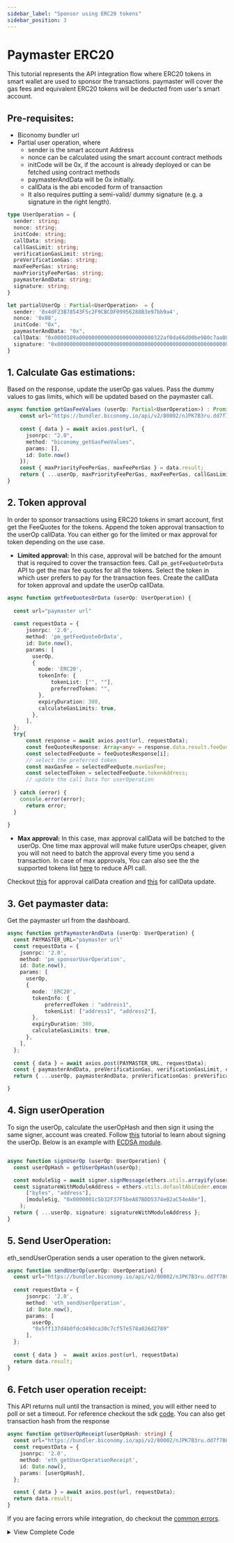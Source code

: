 ```yaml
---
sidebar_label: "Sponsor using ERC20 tokens"
sidebar_position: 3
---
```


# Paymaster ERC20
This tutorial represents the API integration flow where ERC20 tokens in smart wallet are used to sponsor the transactions. paymaster will cover the gas fees and equivalent ERC20 tokens will be deducted from user's smart account.

## Pre-requisites:

- Biconomy bundler url
- Partial user operation, where
    - sender is the smart account Address
    - nonce can be calculated using the smart account contract methods
    - initCode will be 0x, if the account is already deployed or can be fetched using contract methods
    - paymasterAndData will be 0x initially.
    - callData is the abi encoded form of transaction
    - It also requires putting a semi-valid/ dummy signature (e.g. a signature in the right length).

```ts
type UserOperation = {
  sender: string;
  nonce: string;
  initCode: string;
  callData: string;
  callGasLimit: string;
  verificationGasLimit: string;
  preVerificationGas: string;
  maxFeePerGas: string;
  maxPriorityFeePerGas: string;
  paymasterAndData: string;
  signature: string;
}

let partialUserOp : Partial<UserOperation>  = {
  sender: '0x4dF23B78543F5c2F9CBCDF09956288B3e97bb9a4',
  nonce: '0x08',
  initCode: "0x",
  paymasterAndData: "0x",
  callData: "0x0000189a000000000000000000000000322af0da66d00be980c7aa006377fcaaeee3bdfd000000000000000000000000000000000000000000000000002386f26fc1000000000000000000000000000000000000000000000000000000000000000000600000000000000000000000000000000000000000000000000000000000000000",
  signature: "0x00000000000000000000000000000000000000000000000000000000000000400000000000000000000000000000001c5b32F37F5beA87BDD5374eB2aC54eA8e000000000000000000000000000000000000000000000000000000000000004181d4b4981670cb18f99f0b4a66446df1bf5b204d24cfcb659bf38ba27a4359b5711649ec2423c5e1247245eba2964679b6a1dbb85c992ae40b9b00c6935b02ff1b00000000000000000000000000000000000000000000000000000000000000",
}
```

## 1. Calculate Gas estimations: 
Based on the response, update the userOp gas values. Pass the dummy values to gas limits, which will be updated based on the paymaster call.

```ts
async function getGasFeeValues (userOp: Partial<UserOperation>) : Promise<UserOperation>  {
    const url="https://bundler.biconomy.io/api/v2/80002/nJPK7B3ru.dd7f7861-190d-41bd-af80-6877f74b8f44"
    
    const { data } = await axios.post(url, {
      jsonrpc: "2.0",
      method: "biconomy_getGasFeeValues",
      params: [],
      id: Date.now()
    });
    const { maxPriorityFeePerGas, maxFeePerGas } = data.result;
    return { ...userOp, maxPriorityFeePerGas, maxFeePerGas, callGasLimit: "5000000", verificationGasLimit: "5000000", preVerificationGas: "5000000" } as UserOperation;
}
```

## 2. Token approval
In order to sponsor transactions using ERC20 tokens in smart account, first get the FeeQuotes for the tokens. Append the token approval transaction to the userOp callData. You can either go for the limited or max approval for token depending on the use case.

- **Limited approval:** In this case, approval will be batched for the amount that is required to cover the transaction fees. Call `pm_getFeeQuoteOrData` API to get the max fee quotes for all the tokens. Select the token in which user prefers to pay for the transaction fees. Create the callData for token approval and update the userOp callData. 

```ts
async function getFeeQuotesOrData (userOp: UserOperation) {
    
  const url="paymaster url"
  
  const requestData = {
      jsonrpc: '2.0',
      method: 'pm_getFeeQuoteOrData',
      id: Date.now(),
      params: [
        userOp,
        {
          mode: 'ERC20',
          tokenInfo: {
              tokenList: ["", ""],
              preferredToken: "",
          },
          expiryDuration: 300,
          calculateGasLimits: true,
        },
      ],
  };
  try{
      const response = await axios.post(url, requestData);
      const feeQuotesResponse: Array<any> = response.data.result.feeQuotes
      const selectedFeeQuote = feeQuotesResponse[i];
      // select the preferred token
      const maxGasFee = selectedFeeQuote.maxGasFee;
      const selectedToken = selectedFeeQuote.tokenAddress;
      // update the call Data for userOperation 
      
  } catch (error) {
    console.error(error);
      return error;
  }
    
}
```

- **Max approval:** In this case, max approval callData will be batched to the userOp. One time max approval will make future userOps cheaper, given you will not need to batch the approval every time you send a transaction. In case of max approvals, You can also see the the supported tokens list [here](/smartAccountsV2/supportedNetworks) to reduce API call.

Checkout [this](https://github.com/bcnmy/biconomy-client-sdk/blob/main/packages/paymaster/src/BiconomyPaymaster.ts#L73C9-L73C38) for approval callData creation and [this](https://github.com/bcnmy/biconomy-client-sdk/blob/main/packages/account/src/BiconomySmartAccountV2.ts#L1170) for callData update.

## 3. Get paymaster data:
Get the paymaster url from the dashboard.

```ts
async function getPaymasterAndData (userOp: UserOperation) {
  const PAYMASTER_URL="paymaster url"
  const requestData = {
    jsonrpc: '2.0',
    method: 'pm_sponsorUserOperation',
    id: Date.now(),
    params: [
      userOp,
      {
        mode: 'ERC20',
        tokenInfo: {
            preferredToken : "address1",
            tokenList: ["address1", "address2"],
        },
        expiryDuration: 300,
        calculateGasLimits: true,
      },
    ],
  };
  
  const { data } = await axios.post(PAYMASTER_URL, requestData);
  const { paymasterAndData, preVerificationGas, verificationGasLimit, callGasLimit } = data.result;
  return { ...userOp, paymasterAndData, preVerificationGas: preVerificationGas.toString(), verificationGasLimit: verificationGasLimit.toString(), callGasLimit: callGasLimit.toString() };

}
```

## 4. Sign userOperation
To sign the userOp, calculate the userOpHash and then sign it using the same signer, account was created. Follow [this](/smartAccountsV2/tutorials/apiIntegration/signUserOperation.md) tutorial to learn about signing the userOp. Below is an example with [ECDSA module](/smartAccountsV2/modules/ecdsa).

```ts

async function signUserOp (userOp: UserOperation) {
  const userOpHash = getUserOpHash(userOp);

  const moduleSig = await signer.signMessage(ethers.utils.arrayify(userOpHash));
  const signatureWithModuleAddress = ethers.utils.defaultAbiCoder.encode(
      ["bytes", "address"],
      [moduleSig, "0x0000001c5b32F37F5beA87BDD5374eB2aC54eA8e"],
    );
  return { ...userOp, signature: signatureWithModuleAddress };
}

```

## 5. Send UserOperation: 
eth_sendUserOperation sends a user operation to the given network.

```ts
async function sendUserOp(userOp: UserOperation) {
  const url="https://bundler.biconomy.io/api/v2/80002/nJPK7B3ru.dd7f7861-190d-41bd-af80-6877f74b8f44"
  
  const requestData = {
      jsonrpc: '2.0',
      method: 'eth_sendUserOperation',
      id: Date.now(),
      params: [
        userOp,
        "0x5ff137d4b0fdcd49dca30c7cf57e578a026d2789"
      ],
  };
  
  const { data }  =  await axios.post(url, requestData)
  return data.result;
}

```

## 6. Fetch user operation receipt:

This API returns null until the transaction is mined, you will either need to poll or set a timeout. For reference checkout the sdk [code](https://github.com/bcnmy/biconomy-client-sdk/blob/main/packages/bundler/src/bundler.ts#L159). You can also get transaction hash from the response

```ts
async function getUserOpReceipt(userOpHash: string) {
  const url="https://bundler.biconomy.io/api/v2/80002/nJPK7B3ru.dd7f7861-190d-41bd-af80-6877f74b8f44"
  const requestData = {
    jsonrpc: '2.0',
    method: 'eth_getUserOperationReceipt',
    id: Date.now(),
    params: [userOpHash],
  };

  const { data } = await axios.post(url, requestData);
  return data.result;
}
```

If you are facing errors while integration, do checkout the [common errors](/smartAccountsV2/troubleshooting/commonerrors.md).
<details>
<summary>View Complete Code</summary>

```ts
import { ethers, utils } from "ethers";
import axios, { AxiosRequestConfig, AxiosResponse, AxiosError } from 'axios';
import { string, string } from "ethers";

let provider = new ethers.providers.JsonRpcProvider("https://rpc-amoy.polygon.technology/");
let signer = new ethers.Wallet("private key", provider);

type UserOperation = {
  sender: string;
  nonce: string;
  initCode: string;
  callData: string;
  callGasLimit: string;
  verificationGasLimit: string;
  preVerificationGas: string;
  maxFeePerGas: string;
  maxPriorityFeePerGas: string;
  paymasterAndData: string;
  signature: string;
}

async function getGasFeeValues (userOp: Partial<UserOperation>) : Promise<UserOperation>  {
  const url="https://bundler.biconomy.io/api/v2/80002/nJPK7B3ru.dd7f7861-190d-41bd-af80-6877f74b8f44"
  
  const { data } = await axios.post(url, {
    jsonrpc: "2.0",
    method: "biconomy_getGasFeeValues",
    params: [],
    id: Date.now()
  });
  const { maxPriorityFeePerGas, maxFeePerGas } = data.result;
  return { ...userOp, maxPriorityFeePerGas, maxFeePerGas, callGasLimit: 5000000, verificationGasLimit: 5000000, preVerificationGas: 5000000 } as UserOperation;
}

async function getFeeQuotesOrData (userOp: UserOperation) {
    
    const url="paymaster url"
    
    const requestData = {
        jsonrpc: '2.0',
        method: 'pm_getFeeQuoteOrData',
        id: Date.now(),
        params: [
          userOp,
          {
            mode: 'ERC20',
            tokenInfo: {
                tokenList: ["", ""],
                preferredToken: "",
            },
            expiryDuration: 300,
            calculateGasLimits: true,
          },
        ],
    };
    try {
      const response = await axios.post(url, requestData);
      console.log('Response:', response.data);
      const feeQuotesResponse: Array<any> = response.data.result.feeQuotes
      const selectedFeeQuote = feeQuotesResponse[5];  // select the preferred token
      const maxGasFee = selectedFeeQuote.maxGasFee;
      const selectedToken = selectedFeeQuote.tokenAddress;
      return userOp;
    } catch (error) {
      console.error(error);
        return error;
    } 
}

async function getPaymasterAndData (userOp: UserOperation) {
  const PAYMASTER_URL="paymaster url"
  const requestData = {
    jsonrpc: '2.0',
    method: 'pm_sponsorUserOperation',
    id: Date.now(),
    params: [
      { ...userOp, preVerificationGas: userOp.preVerificationGas.toString(), verificationGasLimit: userOp.verificationGasLimit.toString(), callGasLimit: userOp.callGasLimit.toString(), maxFeePerGas: userOp.maxFeePerGas.toString(), maxPriorityFeePerGas: userOp.maxPriorityFeePerGas.toString(), paymasterAndData: "0x" },
      {
        mode: 'ERC20',
        tokenInfo: {
            preferredToken : "address1",
            tokenList: ["address1", "address2"],
        },
        expiryDuration: 300,
        calculateGasLimits: true,
      },
    ],
};

const { data } = await axios.post(PAYMASTER_URL, requestData);
const { paymasterAndData, preVerificationGas, verificationGasLimit, callGasLimit } = data.result;
return { ...userOp, paymasterAndData, preVerificationGas: preVerificationGas.toString(), verificationGasLimit: verificationGasLimit.toString(), callGasLimit: callGasLimit.toString() };

}

function getUserOpHash(useOpMinusSignature: UserOperation) {
    const packedData = ethers.utils.defaultAbiCoder.encode(
    [
      "address","uint256","bytes32","bytes32","uint256","uint256","uint256","uint256","uint256","bytes32",
    ],
    [
      useOpMinusSignature.sender,
      useOpMinusSignature.nonce,
      ethers.utils.keccak256(useOpMinusSignature.initCode),
      ethers.utils.keccak256(useOpMinusSignature.callData),
      useOpMinusSignature.callGasLimit,
      useOpMinusSignature.verificationGasLimit,
      useOpMinusSignature.preVerificationGas,
      useOpMinusSignature.maxFeePerGas,
      useOpMinusSignature.maxPriorityFeePerGas,
      ethers.utils.keccak256(useOpMinusSignature.paymasterAndData),
    ]
  );
  
  const enc = ethers.utils.defaultAbiCoder.encode(
    ["bytes32", "address", "uint256"],
    [ethers.utils.keccak256(packedData), "0x5ff137d4b0fdcd49dca30c7cf57e578a026d2789", 80002]
  );
  
  const userOpHash = ethers.utils.keccak256(enc);
  return userOpHash;
}

async function signUserOp (userOp: UserOperation) {
  const userOpHash = getUserOpHash(userOp);

  const moduleSig = await signer.signMessage(ethers.utils.arrayify(userOpHash));
  const signatureWithModuleAddress = ethers.utils.defaultAbiCoder.encode(
      ["bytes", "address"],
      [moduleSig, "0x0000001c5b32F37F5beA87BDD5374eB2aC54eA8e"],
    );
  userOp.signature = signatureWithModuleAddress
  return userOp;
}

async function sendUserOp(userOp: UserOperation) {
  const url="https://bundler.biconomy.io/api/v2/80002/nJPK7B3ru.dd7f7861-190d-41bd-af80-6877f74b8f44"
  
  const requestData = {
    jsonrpc: '2.0',
    method: 'eth_sendUserOperation',
    id: Date.now(),
    params: [
      userOp,
      "0x5ff137d4b0fdcd49dca30c7cf57e578a026d2789"
    ],
  };
  
  const { data }  =  await axios.post(url, requestData)
  return data.result;
}

async function getUserOpReceipt(userOpHash: string) {
  const url="https://bundler.biconomy.io/api/v2/80002/nJPK7B3ru.dd7f7861-190d-41bd-af80-6877f74b8f44"
  const requestData = {
    jsonrpc: '2.0',
    method: 'eth_getUserOperationReceipt',
    id: Date.now(),
    params: [userOpHash],
  };

  const { data } = await axios.post(url, requestData);
  return data.result;
}

async function executePartialUserOp() {
    
 try {
  let partialUserOp = {
      sender: '0x4dF23B78543F5c2F9CBCDF09956288B3e97bb9a4',
      nonce: '0x1D',
      initCode: "0x",
      paymasterAndData: "0x",
      callData: "0x0000189a000000000000000000000000322af0da66d00be980c7aa006377fcaaeee3bdfd000000000000000000000000000000000000000000000000002386f26fc1000000000000000000000000000000000000000000000000000000000000000000600000000000000000000000000000000000000000000000000000000000000000",
      signature: "0x00000000000000000000000000000000000000000000000000000000000000400000000000000000000000000000001c5b32F37F5beA87BDD5374eB2aC54eA8e000000000000000000000000000000000000000000000000000000000000004181d4b4981670cb18f99f0b4a66446df1bf5b204d24cfcb659bf38ba27a4359b5711649ec2423c5e1247245eba2964679b6a1dbb85c992ae40b9b00c6935b02ff1b00000000000000000000000000000000000000000000000000000000000000",
  }

  // Step 1 Gas estimation
  let userOp = await getGasFeeValues(partialUserOp)

  // Step 2 Get ERC20 fee quotes
  await getFeeQuotesOrData(userOp)

  // Step 3 Get paymaster data
  userOp = await getPaymasterAndData(userOp)

  // Step 4 sign user op
  userOp = await signUserOp(userOp)

  // Step 5: send user operation
  const userOpHash = await sendUserOp(userOp);

  // Step 6: Get UserOpReceipt
  const receipt = await getUserOpReceipt(userOpHash);
    
  }
  catch (error) {
    console.error(error)
  }
}

executePartialUserOp();
```
</details>